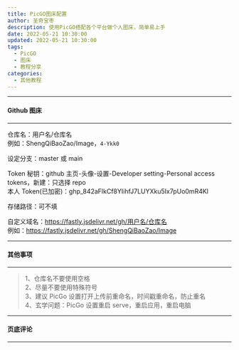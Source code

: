```yaml
---
title: PicGO图床配置
author: 圣奇宝枣
description: 使用PicGO搭配各个平台做个人图床，简单易上手
date: 2022-05-21 10:30:00
updated: 2022-05-21 10:30:00
tags:
  - PicGO
  - 图床
  - 教程分享
categories:
  - 其他教程
---
```


---

#### **Github 图床**

---

仓库名：用户名/仓库名  
例如：ShengQiBaoZao/Image，`4-Ykk0`

设定分支：master 或 main

Token 秘钥：github 主页-头像-设置-Developer setting-Personal access tokens，新建：只选择 repo  
本人 Token(已加密)：ghp_842aFlkCf8YIihfJ7LUYXku5Ix7pUo0mR4Kl

存储路径：可不填

自定义域名：https://fastly.jsdelivr.net/gh/用户名/仓库名  
例如：https://fastly.jsdelivr.net/gh/ShengQiBaoZao/Image

---

#### **其他事项**

---

> 1、仓库名不要使用空格  
> 2、尽量不要使用特殊符号  
> 3、建议 PicGo 设置打开上传前重命名，时间戳重命名，防止重名  
> 4、玄学问题：PicGo 设置重启 serve，重启应用，重启电脑

---

#### **页底评论**

---
